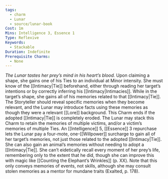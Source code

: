 ```yaml
---
tags:
  - charm
  - Lunar
  - source/lunar-book
Cost: 1m
Mins: Intelligence 3, Essence 1
Type: Reflexive
Keywords:
  - Stackable
Duration: Indefinite
Prerequisite Charms:
  - None
---
```

*The Lunar tastes her prey’s mind in his heart’s blood.*
Upon claiming a shape, she gains one of his Ties to an individual at Minor intensity. She must know of the [[Intimacy|Tie]] beforehand, either through reading her target’s intentions or by correctly inferring his [[Intimacy|Intimacies]]. While in the target’s shape, she gains all of his memories related to that [[Intimacy|Tie]]. The Storyteller should reveal specific memories when they become relevant, and the Lunar may introduce facts using these memories as though they were a relevant [[Lore]] background. This Charm ends if the adopted [[Intimacy|Tie]] is completely eroded. The Lunar may stack this Charm to retain the memories of multiple victims, and/or a victim’s memories of multiple Ties. An [[Intelligence]] 5, [[Essence]] 3 repurchase lets the Lunar pay a four-mote, one-[[Willpower]] surcharge to gain all of her target’s memories, not just those related to the adopted [[Intimacy|Tie]]. She can also gain an animal’s memories without needing to adopt a [[Intimacy|Tie]]. She can’t eidetically recall every moment of her prey’s life, remembering only to the extent that he did, though she can improve this with magic like [[Counting the Elephant’s Wrinkles]] (p. XX). Note that this only conveys memories of events, not skills, although she may consult stolen memories as a mentor for mundane traits (Exalted, p. 178).